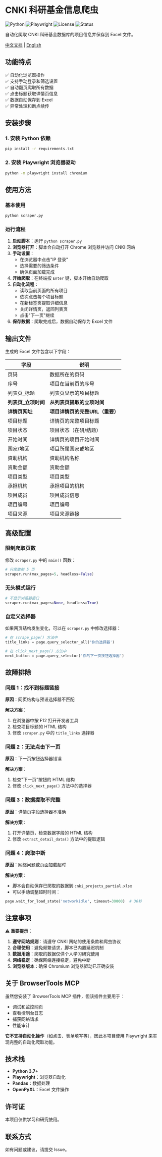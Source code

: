 # CNKI 科研基金信息爬虫

![Python](https://img.shields.io/badge/Python-3.7%2B-blue)
![Playwright](https://img.shields.io/badge/Playwright-Latest-green)
![License](https://img.shields.io/badge/License-MIT-yellow)
![Status](https://img.shields.io/badge/Status-Active-success)

自动化爬取 CNKI 科研基金数据库的项目信息并保存到 Excel 文件。

[中文文档](README_CN.md) | [English](README.md)

## 功能特点

✅ 自动化浏览器操作  
✅ 支持手动登录和筛选设置  
✅ 自动翻页爬取所有数据  
✅ 点击标题获取详情页信息  
✅ 数据自动保存到 Excel  
✅ 异常处理和断点续传  

## 安装步骤

### 1. 安装 Python 依赖

```bash
pip install -r requirements.txt
```

### 2. 安装 Playwright 浏览器驱动

```bash
python -m playwright install chromium
```

## 使用方法

### 基本使用

```bash
python scraper.py
```

### 运行流程

1. **启动脚本**：运行 `python scraper.py`
2. **浏览器打开**：脚本会自动打开 Chrome 浏览器并访问 CNKI 网站
3. **手动设置**：
   - 在浏览器中点击"IP 登录"
   - 选择需要的筛选条件
   - 确保页面加载完成
4. **开始爬取**：在终端按 `Enter` 键，脚本开始自动爬取
5. **自动化流程**：
   - 读取当前页面的所有项目
   - 依次点击每个项目标题
   - 在新标签页提取详细信息
   - 关闭详情页，返回列表页
   - 点击"下一页"继续
6. **保存数据**：爬取完成后，数据自动保存为 Excel 文件

## 输出文件

生成的 Excel 文件包含以下字段：

| 字段 | 说明 |
|------|------|
| 页码 | 数据所在的页码 |
| 序号 | 项目在当前页的序号 |
| 列表页_标题 | 列表页显示的项目标题 |
| **列表页_立项时间** | **从列表页提取的立项时间** |
| **详情页网址** | **项目详情页的完整URL（重要）** |
| 项目标题 | 详情页的完整项目标题 |
| 项目状态 | 项目状态（在研/结题） |
| 开始时间 | 详情页的项目开始时间 |
| 国家/地区 | 项目所属国家或地区 |
| 资助机构 | 资助机构名称 |
| 资助金额 | 资助金额 |
| 项目类型 | 项目类型 |
| 承担机构 | 承担项目的机构 |
| 项目成员 | 项目成员信息 |
| 项目编号 | 项目编号 |
| 项目来源 | 项目来源链接 |

## 高级配置

### 限制爬取页数

修改 `scraper.py` 中的 `main()` 函数：

```python
# 只爬取前 5 页
scraper.run(max_pages=5, headless=False)
```

### 无头模式运行

```python
# 不显示浏览器窗口
scraper.run(max_pages=None, headless=True)
```

### 自定义选择器

如果网页结构发生变化，可以在 `scraper.py` 中修改选择器：

```python
# 在 scrape_page() 方法中
title_links = page.query_selector_all('你的选择器')

# 在 click_next_page() 方法中
next_button = page.query_selector('你的下一页按钮选择器')
```

## 故障排除

### 问题 1：找不到标题链接

**原因**：网页结构与预设选择器不匹配

**解决方案**：
1. 在浏览器中按 F12 打开开发者工具
2. 检查项目标题的 HTML 结构
3. 修改 `scraper.py` 中的 `title_links` 选择器

### 问题 2：无法点击下一页

**原因**：下一页按钮选择器错误

**解决方案**：
1. 检查"下一页"按钮的 HTML 结构
2. 修改 `click_next_page()` 方法中的选择器

### 问题 3：数据提取不完整

**原因**：详情页字段选择器不准确

**解决方案**：
1. 打开详情页，检查数据字段的 HTML 结构
2. 修改 `extract_detail_data()` 方法中的提取逻辑

### 问题 4：爬取中断

**原因**：网络问题或页面加载超时

**解决方案**：
- 脚本会自动保存已爬取的数据到 `cnki_projects_partial.xlsx`
- 可以手动调整超时时间：

```python
page.wait_for_load_state('networkidle', timeout=30000)  # 30秒
```

## 注意事项

⚠️ **重要提示**：

1. **遵守网站规则**：请遵守 CNKI 网站的使用条款和爬虫协议
2. **合理使用**：避免频繁请求，脚本已内置延迟机制
3. **数据用途**：爬取的数据仅供个人学习研究使用
4. **网络稳定**：确保网络连接稳定，避免中断
5. **浏览器版本**：确保 Chromium 浏览器驱动已正确安装

## 关于 BrowserTools MCP

虽然您安装了 BrowserTools MCP 插件，但该插件主要用于：
- 调试和监控网页
- 查看控制台日志
- 捕获网络请求
- 性能审计

**它不支持自动化操作**（如点击、表单填写等），因此本项目使用 Playwright 来实现完整的自动化爬取功能。

## 技术栈

- **Python 3.7+**
- **Playwright**：浏览器自动化
- **Pandas**：数据处理
- **OpenPyXL**：Excel 文件操作

## 许可证

本项目仅供学习和研究使用。

## 联系方式

如有问题或建议，请提交 Issue。

